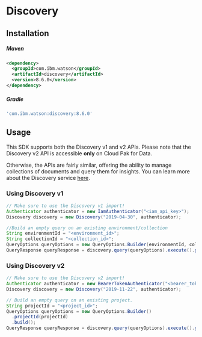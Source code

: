 # Discovery

## Installation

##### Maven

```xml
<dependency>
  <groupId>com.ibm.watson</groupId>
  <artifactId>discovery</artifactId>
  <version>8.6.0</version>
</dependency>
```

##### Gradle

```gradle
'com.ibm.watson:discovery:8.6.0'
```

## Usage

This SDK supports both the Discovery v1 and v2 APIs. Please note that the Discovery v2 API is accessible **only** on Cloud Pak for Data.

Otherwise, the APIs are fairly similar, offering the ability to manage collections of documents and query them for insights. You can learn more about the Discovery service [here](https://cloud.ibm.com/docs/discovery?topic=discovery-gs-api).

### Using Discovery v1

```java
// Make sure to use the Discovery v1 import!
Authenticator authenticator = new IamAuthenticator("<iam_api_key>");
Discovery discovery = new Discovery("2019-04-30", authenticator);

//Build an empty query on an existing environment/collection
String environmentId = "<environment_id>";
String collectionId = "<collection_id>";
QueryOptions queryOptions = new QueryOptions.Builder(environmentId, collectionId).build();
QueryResponse queryResponse = discovery.query(queryOptions).execute().getResult();
```

### Using Discovery v2

```java
// Make sure to use the Discovery v2 import!
Authenticator authenticator = new BearerTokenAuthenticator("<bearer_token>");
Discovery discovery = new Discovery("2019-11-22", authenticator);

// Build an empty query on an existing project.
String projectId = "<project_id>";
QueryOptions queryOptions = new QueryOptions.Builder()
  .projectId(projectId)
  .build();
QueryResponse queryResponse = discovery.query(queryOptions).execute().getResult();
```
